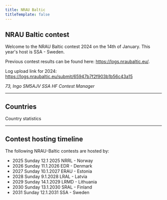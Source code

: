 ```yaml
---
title: NRAU Baltic
titleTemplate: false
---
```


## NRAU Baltic contest

Welcome to the NRAU Baltic contest 2024 on the 14th of January. This year's host is SSA - Sweden. 

Previous contest results can be found here: https://logs.nraubaltic.eu/. 

Log upload link for 2024: https://logs.nraubaltic.eu/submit/65947b7f2f903b1b56c43a15

_73, Ingo SM5AJV SSA HF Contest Manager_

---

<script setup lang="ts">
import { ref, computed } from 'vue'
// import Listbox from '@/theme/Listbox.vue'
import CountryLineChart from '@/components/CountryLineChart.vue'

import { data as results } from "@/results.data.ts";

</script>

## Countries

Country statistics

<CountryLineChart />

---

## Contest hosting timeline

The following NRAU-Baltic contests are hosted by:

- 2025 Sunday 12.1 2025 NRRL - Norway
- 2026 Sunday 11.1.2026 EDR - Denmark
- 2027 Sunday 10.1.2027 ERAU - Estonia
- 2028 Sunday 9.1.2028 LRAL - Latvia
- 2029 Sunday 14.1.2029 LRMD - Lithuania
- 2030 Sunday 13.1.2030 SRAL - Finland
- 2031 Sunday 12.1.2031 SSA - Sweden
